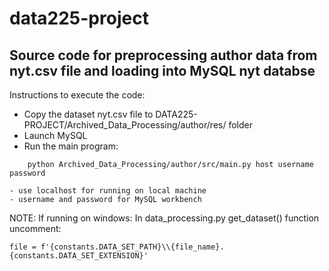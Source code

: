 # data225-project

## Source code for preprocessing author data from nyt.csv file and loading into MySQL nyt databse

Instructions to execute the code:
- Copy the dataset nyt.csv file to DATA225-PROJECT/Archived_Data_Processing/author/res/ folder
- Launch MySQL
- Run the main program:
```
    python Archived_Data_Processing/author/src/main.py host username password
```
    - use localhost for running on local machine
    - username and password for MySQL workbench

NOTE: If running on windows:
In data_processing.py get_dataset() function uncomment:
```
file = f'{constants.DATA_SET_PATH}\\{file_name}.{constants.DATA_SET_EXTENSION}'